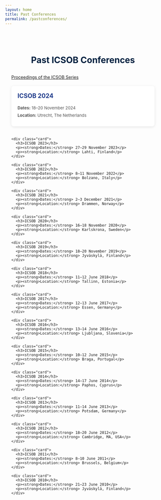 ```yaml
---
layout: home
title: Past Conferences
permalink: /pastconferences/
---
```


<style>
  .container {
    max-width: 1000px;
    margin: 0 auto;
    padding: 40px 20px;
  }
  h1 {
    text-align: center;
    color: #00203F;
    margin-bottom: 30px;
  }
  .grid {
    display: grid;
    grid-template-columns: repeat(auto-fit, minmax(250px, 1fr));
    gap: 20px;
  }
  .card {
    background: #fff;
    border-radius: 8px;
    box-shadow: 0 2px 8px rgba(0,0,0,0.1);
    padding: 20px;
  }
  .card h3 {
    margin-top: 0;
    color: #1E3A8A;
    font-size: 1.4em;
  }
  .card p {
    margin: 8px 0;
    color: #555;
    font-size: 0.95em;
  }
  @media (max-width: 600px) {
    .container { padding: 20px 10px; }
  }
</style>

<div class="container">
  <h1>Past ICSOB Conferences</h1>
  <div class="grid">
 <div class="proceedings-box">
    <a href="https://link.springer.com/conference/icsob" target="_blank">
      Proceedings of the ICSOB Series
    </a>
  </div>
    <div class="card">
      <h3>ICSOB 2024</h3>
      <p><strong>Dates:</strong> 18–20 November 2024</p>
      <p><strong>Location:</strong> Utrecht, The Netherlands</p>
    </div>

    <div class="card">
      <h3>ICSOB 2023</h3>
      <p><strong>Dates:</strong> 27–29 November 2023</p>
      <p><strong>Location:</strong> Lahti, Finland</p>
    </div>

    <div class="card">
      <h3>ICSOB 2022</h3>
      <p><strong>Dates:</strong> 8–11 November 2022</p>
      <p><strong>Location:</strong> Bolzano, Italy</p>
    </div>

    <div class="card">
      <h3>ICSOB 2021</h3>
      <p><strong>Dates:</strong> 2–3 December 2021</p>
      <p><strong>Location:</strong> Drammen, Norway</p>
    </div>

    <div class="card">
      <h3>ICSOB 2020</h3>
      <p><strong>Dates:</strong> 16–18 November 2020</p>
      <p><strong>Location:</strong> Karlskrona, Sweden</p>
    </div>

    <div class="card">
      <h3>ICSOB 2019</h3>
      <p><strong>Dates:</strong> 18–20 November 2019</p>
      <p><strong>Location:</strong> Jyväskylä, Finland</p>
    </div>

    <div class="card">
      <h3>ICSOB 2018</h3>
      <p><strong>Dates:</strong> 11–12 June 2018</p>
      <p><strong>Location:</strong> Tallinn, Estonia</p>
    </div>

    <div class="card">
      <h3>ICSOB 2017</h3>
      <p><strong>Dates:</strong> 12–13 June 2017</p>
      <p><strong>Location:</strong> Essen, Germany</p>
    </div>

    <div class="card">
      <h3>ICSOB 2016</h3>
      <p><strong>Dates:</strong> 13–14 June 2016</p>
      <p><strong>Location:</strong> Ljubljana, Slovenia</p>
    </div>

    <div class="card">
      <h3>ICSOB 2015</h3>
      <p><strong>Dates:</strong> 10–12 June 2015</p>
      <p><strong>Location:</strong> Braga, Portugal</p>
    </div>

    <div class="card">
      <h3>ICSOB 2014</h3>
      <p><strong>Dates:</strong> 14–17 June 2014</p>
      <p><strong>Location:</strong> Paphos, Cyprus</p>
    </div>

    <div class="card">
      <h3>ICSOB 2013</h3>
      <p><strong>Dates:</strong> 11–14 June 2013</p>
      <p><strong>Location:</strong> Potsdam, Germany</p>
    </div>

    <div class="card">
      <h3>ICSOB 2012</h3>
      <p><strong>Dates:</strong> 18–20 June 2012</p>
      <p><strong>Location:</strong> Cambridge, MA, USA</p>
    </div>

    <div class="card">
      <h3>ICSOB 2011</h3>
      <p><strong>Dates:</strong> 8–10 June 2011</p>
      <p><strong>Location:</strong> Brussels, Belgium</p>
    </div>

    <div class="card">
      <h3>ICSOB 2010</h3>
      <p><strong>Dates:</strong> 21–23 June 2010</p>
      <p><strong>Location:</strong> Jyväskylä, Finland</p>
    </div>

  </div>
</div>
